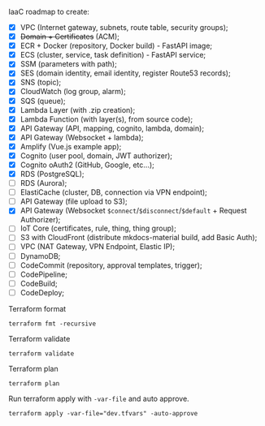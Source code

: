 IaaC roadmap to create:

- [x] VPC (Internet gateway, subnets, route table, security groups);
- [x] ~~Domain + Certificates~~ (ACM);
- [x] ECR + Docker (repository, Docker build) - FastAPI image;
- [x] ECS (cluster, service, task definition) - FastAPI service;
- [x] SSM (parameters with path);
- [x] SES (domain identity, email identity, register Route53 records);
- [x] SNS (topic);
- [x] CloudWatch (log group, alarm);
- [x] SQS (queue);
- [x] Lambda Layer (with .zip creation);
- [x] Lambda Function (with layer(s), from source code);
- [x] API Gateway (API, mapping, cognito, lambda, domain);
- [x] API Gateway (Websocket + lambda);
- [x] Amplify (Vue.js example app);
- [x] Cognito (user pool, domain, JWT authorizer);
- [x] Cognito oAuth2 (GitHub, Google, etc...);
- [x] RDS (PostgreSQL); 
- [ ] RDS (Aurora);
- [ ] ElastiCache (cluster, DB, connection via VPN endpoint);
- [ ] API Gateway (file upload to S3);
- [x] API Gateway (Websocket `$connect`/`$disconnect`/`$default` + Request Authorizer);
- [ ] IoT Core (certificates, rule, thing, thing group);
- [ ] S3 with CloudFront (distribute mkdocs-material build, add Basic Auth);
- [ ] VPC (NAT Gateway, VPN Endpoint, Elastic IP);
- [ ] DynamoDB;
- [ ] CodeCommit (repository, approval templates, trigger);
- [ ] CodePipeline;
- [ ] CodeBuild;
- [ ] CodeDeploy;

Terraform format
```commandline
terraform fmt -recursive
```

Terraform validate
```commandline
terraform validate
```

Terraform plan
```commandline
terraform plan
```

Run terraform apply with `-var-file` and auto approve.
```commandline
terraform apply -var-file="dev.tfvars" -auto-approve
```
